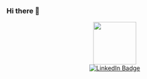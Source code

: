 ### Hi there 👋

<div id="header" align="center">
  <img src="https://media.giphy.com/media/UcK7JalnjCz0k/giphy.gif" width="100"/>
  <div id="badges">
  <a href="https://www.linkedin.com/in/yuliya-mkhayan/">
    <img src="https://img.shields.io/badge/LinkedIn-blue?style=for-the-badge&logo=linkedin&logoColor=white" alt="LinkedIn Badge"/>
  </a>
</div>
</div>

<!--
**yuliyamkh/yuliyamkh** is a ✨ _special_ ✨ repository because its `README.md` (this file) appears on your GitHub profile.

Here are some ideas to get you started:

- 🔭 I’m currently working on ...
- 🌱 I’m currently learning ...
- 👯 I’m looking to collaborate on ...
- 🤔 I’m looking for help with ...
- 💬 Ask me about ...
- 📫 How to reach me: ...
- 😄 Pronouns: ...
- ⚡ Fun fact: ...
-->
